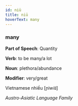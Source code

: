 ```yaml
---
id: niü
title: niü
hoverText: many
---
```


### many

**Part of Speech**: Quantity

**Verb**: to be many/a lot

**Noun**: plethora/abundance

**Modifier**: very/great

Vietnamese nhiều [ɲiw˨˩]

*Austro-Asiatic Language Family*